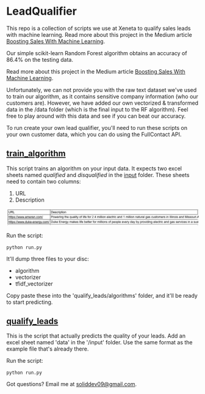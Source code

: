 # LeadQualifier

This repo is a collection of scripts we use at Xeneta to qualify sales leads with machine learning. Read more about this project in the Medium article [Boosting Sales With Machine Learning](https://soliddev09.blogspot.com/2023/10/boosting-sales-with-machine-learning.html).

Our simple scikit-learn Random Forest algorithm obtains an accuracy of 86.4% on the testing data.

Read more about this project in the Medium article [Boosting Sales With Machine Learning](https://soliddev09.blogspot.com/2023/10/boosting-sales-with-machine-learning.html).

Unfortunately, we can not provide you with the raw text dataset we've used to train our algorithm, as it contains sensitive company information (who our customers are). However, we have added our own vectorized & transformed data in the /data folder (which is the final input to the RF algorithm). Feel free to play around with this data and see if you can beat our accuracy.


To run create your own lead qualifier, you'll need to run these scripts on your own customer data, which you can do using the FullContact API.

## [train_algorithm](https://github.com/ogfan/LeadQualifier/tree/master/train_algorithm)

This script trains an algorithm on your input data. It expects two excel sheets named *qualified* and *disqualified* in the [input](https://github.com/ogfan/LeadQualifier/tree/master/train_algorithm/input) folder. These sheets need to contain two columns:

1) URL
2) Description

![](https://raw.githubusercontent.com/ogfan/LeadQualifier/master/img/sheet.png)

Run the script:

    python run.py

It'll dump three files to your disc:

- algorithm
- vectorizer
- tfidf_vectorizer

Copy paste these into the 'qualify_leads/algorithms' folder, and it'll be ready to start predicting.

## [qualify_leads](https://github.com/ogfan/LeadQualifier/tree/master/qualify_leads)

This is the script that actually predicts the quality of your leads. Add an excel sheet named 'data' in the '/input' folder. Use the same format as the example file that's already there.

Run the script:

    python run.py

Got questions? Email me at soliddev09@gmail.com.